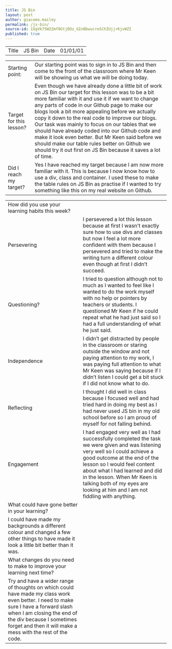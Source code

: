 ```yaml
---
title: JS Bin
layout: post
author: giacomo.mailey
permalink: /js-bin/
source-id: 1XgVk75W2Zmf0GtjDOz_GInBbwucreSChZUjjrKjvWZI
published: true
---
```

<table>
  <tr>
    <td>Title</td>
    <td>JS Bin</td>
    <td>Date</td>
    <td>01/01/01</td>
  </tr>
</table>


<table>
  <tr>
    <td>Starting point:</td>
    <td>Our starting point was to sign in to JS Bin and then come to the front of the classroom where Mr Keen will be showing us what we will be doing today.</td>
  </tr>
  <tr>
    <td>Target for this lesson?</td>
    <td>Even though we have already done a little bit of work on JS Bin our target for this lesson was to be a bit more familiar with it and use it if we want to change any parts of code in our Github page to make our blogs look a bit more appealing before we actually copy it down to the real code to improve our blogs. Our task was mainly to focus on our tables that we should have already coded into our Github code and make it look even better. But Mr Keen said before we should make our table rules better on Github we should try it out first on JS Bin because it saves a lot of time.</td>
  </tr>
  <tr>
    <td>Did I reach my target? </td>
    <td>Yes I have reached my target because I am now more familiar with it. This is because I now know how to use a div, class and container. I used these to make the table rules on JS Bin as practise if I wanted to try something like this on my real website on Github.</td>
  </tr>
</table>


<table>
  <tr>
    <td>How did you use your learning habits this week?</td>
    <td></td>
  </tr>
  <tr>
    <td>Persevering</td>
    <td>I persevered a lot this lesson because at first I wasn't exactly sure how to use divs and classes but now I feel a lot more confident with them because I persevered and tried to make the writing turn a different colour even though at first I didn’t succeed. </td>
  </tr>
  <tr>
    <td>Questioning?</td>
    <td>I tried to question although not to much as I wanted to feel like I wanted to do the work myself with no help or pointers by teachers or students. I questioned Mr Keen if he could repeat what he had just said so I had a full understanding of what he just said.</td>
  </tr>
  <tr>
    <td>Independence</td>
    <td>I didn’t get distracted by people in the classroom or staring outside the window and not paying attention to my work, I was paying full attention to what Mr Keen was saying because if I didn’t listen I could get a bit stuck if I did not know what to do.</td>
  </tr>
  <tr>
    <td>Reflecting</td>
    <td>I thought I did well in class because I focused well and had tried hard in doing my best as I had never used JS bin in my old school before so I am proud of myself for not falling behind. </td>
  </tr>
  <tr>
    <td>Engagement</td>
    <td>I had engaged very well as I had successfully completed the task we were given and was listening very well so I could achieve a good outcome at the end of the lesson so I would feel content about what I had learned and did in the lesson. When Mr Keen is talking both of my eyes are looking at him and I am not fiddling with anything.</td>
  </tr>
  <tr>
    <td>What could have gone better in your learning?</td>
    <td></td>
  </tr>
  <tr>
    <td>I could have made my backgrounds a different colour and changed a few other things to have made it look a little bit better than it was. </td>
    <td></td>
  </tr>
  <tr>
    <td>What changes do you need to make to improve your learning next time?</td>
    <td></td>
  </tr>
  <tr>
    <td>Try and have a wider range of thoughts on which could have made my class work even better. I need to make sure I have a forward slash when I am closing the end of the div because I sometimes forget and then it will make a mess with the rest of the code.</td>
    <td></td>
  </tr>
</table>


